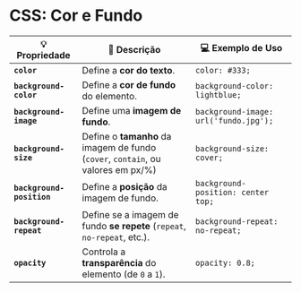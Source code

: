 # CSS: Cor e Fundo

| 💡 **Propriedade**        | 📝 **Descrição**                                                                 | 💻 **Exemplo de Uso**                 |
| ------------------------- | -------------------------------------------------------------------------------- | ------------------------------------- |
| **`color`**               | Define a **cor do texto**.                                                       | `color: #333;`                        |
| **`background-color`**    | Define a **cor de fundo** do elemento.                                           | `background-color: lightblue;`        |
| **`background-image`**    | Define uma **imagem de fundo**.                                                  | `background-image: url('fundo.jpg');` |
| **`background-size`**     | Define o **tamanho** da imagem de fundo (`cover`, `contain`, ou valores em px/%) | `background-size: cover;`             |
| **`background-position`** | Define a **posição** da imagem de fundo.                                         | `background-position: center top;`    |
| **`background-repeat`**   | Define se a imagem de fundo **se repete** (`repeat`, `no-repeat`, etc.).         | `background-repeat: no-repeat;`       |
| **`opacity`**             | Controla a **transparência** do elemento (de `0` a `1`).                         | `opacity: 0.8;`                       |
